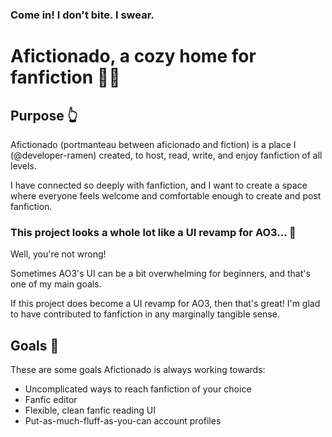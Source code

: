 ### Come in! I don't bite. I swear.

# Afictionado, a cozy home for fanfiction 🧑‍💻

##  Purpose 👆

Afictionado (portmanteau between aficionado and fiction) is a place I (@developer-ramen) created, to host, read, write, and enjoy fanfiction of all levels.

I have connected so deeply with fanfiction, and I want to create a space where everyone feels welcome and comfortable enough to create and post fanfiction.

### This project looks a whole lot like a UI revamp for AO3... 😬

Well, you're not wrong!

Sometimes AO3's UI can be a bit overwhelming for beginners, and that's one of my main goals.

If this project does become a UI revamp for AO3, then that's great! I'm glad to have contributed to fanfiction in any marginally tangible sense.

## Goals 🎯

These are some goals Afictionado is always working towards:
- Uncomplicated ways to reach fanfiction of your choice
- Fanfic editor
- Flexible, clean fanfic reading UI
- Put-as-much-fluff-as-you-can account profiles

